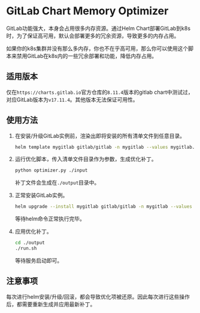 # GitLab Chart Memory Optimizer

GitLab功能强大，本身会占用很多内存资源。通过Helm Chart部署GitLab到k8s时，为了保证高可用，默认会部署更多的冗余资源，导致更多的内存占用。

如果你的k8s集群并没有那么多内存，你也不在乎高可用，那么你可以使用这个脚本来禁用GitLab在k8s内的一些冗余部署和功能，降低内存占用。

## 适用版本

仅在`https://charts.gitlab.io`官方仓库的`8.11.4`版本的gitlab chart中测试过，对应GitLab版本为`v17.11.4`。其他版本无法保证可用性。

## 使用方法

1. 在安装/升级GitLab实例前，渲染出即将安装的所有清单文件到任意目录。

   ```sh
   helm template mygitlab gitlab/gitlab -n mygitlab --values mygitlab.yaml --output-dir ./input
   ```

2. 运行优化脚本，传入清单文件目录作为参数，生成优化补丁。

   ```sh
   python optimizer.py ./input
   ```
   
   补丁文件会生成在`./output`目录中。

3. 正常安装GitLab实例。

   ```sh
   helm upgrade --install mygitlab gitlab/gitlab -n mygitlab --values mygitlab.yaml
   ```
   
   等待helm命令正常执行完毕。

4. 应用优化补丁。

   ```sh
   cd ./output
   ./run.sh
   ```
   
   等待服务启动即可。

## 注意事项

每次进行helm安装/升级/回滚，都会导致优化项被还原。因此每次进行这些操作后，都需要重新生成并应用最新补丁。
